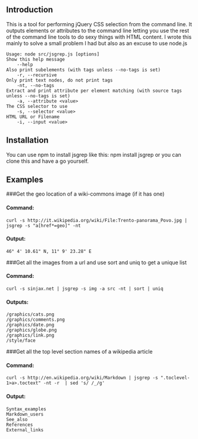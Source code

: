 ## Introduction

This is a tool for performing jQuery CSS selection from the command line. It outputs elements or attributes to the command line letting you use the rest of the command line tools to do sexy things with HTML content. I wrote this mainly to solve a small problem I had but also as an excuse to use node.js


	Usage: node src/jsgrep.js [options]
	Show this help message
		--help
	Also print subelements (with tags unless --no-tags is set)
		-r, --recursive
	Only print text nodes, do not print tags
		-nt, --no-tags
	Extract and print attribute per element matching (with source tags unless --no-tags is set)
		-a, --attribute <value>
	The CSS selector to use 
		-s, --selector <value>
	HTML URL or Filename
		-i, --input <value>


## Installation

You can use npm to install jsgrep like this:
	npm install jsgrep
or you can clone this and have a go yourself.

## Examples

###Get the geo location of a wiki-commons image (if it has one)

#### Command:
	curl -s http://it.wikipedia.org/wiki/File:Trento-panorama_Povo.jpg | jsgrep -s "a[href*=geo]" -nt

#### Output:
	46° 4' 10.61" N, 11° 9' 23.28" E

###Get all the images from a url and use sort and uniq to get a unique list

#### Command:

	curl -s sinjax.net | jsgrep -s img -a src -nt | sort | uniq

#### Outputs:

	/graphics/cats.png
	/graphics/comments.png
	/graphics/date.png
	/graphics/globe.png
	/graphics/link.png
	/style/face


###Get all the top level section names of a wikipedia article

#### Command:
	curl -s http://en.wikipedia.org/wiki/Markdown | jsgrep -s ".toclevel-1>a>.toctext" -nt -r  | sed 's/ /_/g'

#### Output:
	Syntax_examples
	Markdown_users
	See_also
	References
	External_links

